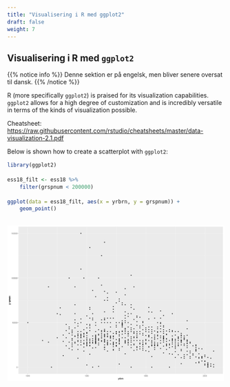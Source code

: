 ```yaml
---
title: "Visualisering i R med ggplot2"
draft: false
weight: 7
---
```


## Visualisering i R med `ggplot2`

{{% notice info %}}
Denne sektion er på engelsk, men bliver senere oversat til dansk.
{{% /notice %}}

R (more specifically `ggplot2`) is praised for its visualization capabilities. `ggplot2` allows for a high degree of customization and is incredibly versatile in terms of the kinds of visualization possible.

Cheatsheet: https://raw.githubusercontent.com/rstudio/cheatsheets/master/data-visualization-2.1.pdf

Below is shown how to create a scatterplot with `ggplot2`:


```R
library(ggplot2)

ess18_filt <- ess18 %>%
    filter(grspnum < 200000)

ggplot(data = ess18_filt, aes(x = yrbrn, y = grspnum)) + 
    geom_point()
```


​    
![png](/output_53_0.png)
​    